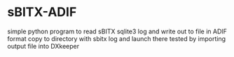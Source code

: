 # sBITX-ADIF
simple python program to read sBITX sqlite3 log and write out to file in ADIF format
copy to directory with sbitx log and launch there
tested by importing output file into DXkeeper
